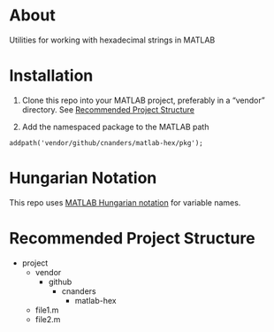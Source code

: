# About

Utilities for working with hexadecimal strings in MATLAB

# Installation

1. Clone this repo into your MATLAB project, preferably in a “vendor” directory. See [Recommended Project Structure](#project-structure)

2. Add the namespaced package to the MATLAB path

```
addpath('vendor/github/cnanders/matlab-hex/pkg');
```

# Hungarian Notation

This repo uses [MATLAB Hungarian notation](https://github.com/cnanders/matlab-hungarian) for variable names.  

# Recommended Project Structure

- project
	- vendor
		- github
			- cnanders	
				- matlab-hex
	- file1.m
	- file2.m